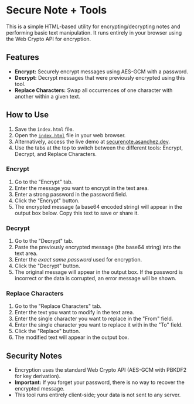 # Secure Note + Tools

This is a simple HTML-based utility for encrypting/decrypting notes and performing basic text manipulation. It runs entirely in your browser using the Web Crypto API for encryption.

## Features

*   **Encrypt:** Securely encrypt messages using AES-GCM with a password.
*   **Decrypt:** Decrypt messages that were previously encrypted using this tool.
*   **Replace Characters:** Swap all occurrences of one character with another within a given text.

## How to Use

1.  Save the `index.html` file.
2.  Open the [`index.html`](index.html) file in your web browser.
3.  Alternatively, access the live demo at [securenote.asanchez.dev](https://securenote.asanchez.dev).
4.  Use the tabs at the top to switch between the different tools: Encrypt, Decrypt, and Replace Characters.

### Encrypt

1.  Go to the "Encrypt" tab.
2.  Enter the message you want to encrypt in the text area.
3.  Enter a strong password in the password field.
4.  Click the "Encrypt" button.
5.  The encrypted message (a base64 encoded string) will appear in the output box below. Copy this text to save or share it.

### Decrypt

1.  Go to the "Decrypt" tab.
2.  Paste the previously encrypted message (the base64 string) into the text area.
3.  Enter the *exact same password* used for encryption.
4.  Click the "Decrypt" button.
5.  The original message will appear in the output box. If the password is incorrect or the data is corrupted, an error message will be shown.

### Replace Characters

1.  Go to the "Replace Characters" tab.
2.  Enter the text you want to modify in the text area.
3.  Enter the single character you want to replace in the "From" field.
4.  Enter the single character you want to replace it with in the "To" field.
5.  Click the "Replace" button.
6.  The modified text will appear in the output box.

## Security Notes

*   Encryption uses the standard Web Crypto API (AES-GCM with PBKDF2 for key derivation).
*   **Important:** If you forget your password, there is no way to recover the encrypted message.
*   This tool runs entirely client-side; your data is not sent to any server.